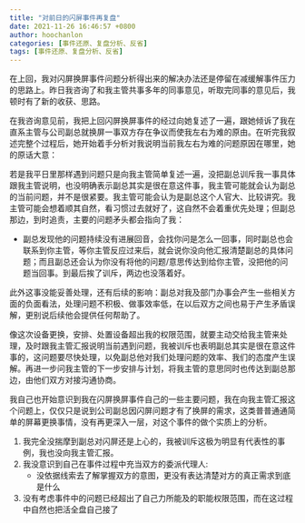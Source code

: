 ```yaml
---
title: "对前日的闪屏事件再复盘"
date: 2021-11-26 16:46:57 +0800
author: hoochanlon
categories: [事件还原、复盘分析、反省]
tags: [事件还原、复盘分析、反省]
---
```


在上回，我对闪屏换屏事件问题分析得出来的解决办法还是停留在减缓解事件压力的思路上。昨日我咨询了和我主管共事多年的同事意见，听取完同事的意见后，我顿时有了新的收获、思路。<!-- more -->

在我咨询意见前，我把上回闪屏换屏事件的经过向她复述了一遍，跟她倾诉了我在直系主管与公司副总就换屏一事双方存在争议而使我左右为难的原由。在听完我叙述完整个过程后，她开始着手分析对我说明当前我左右为难的问题原因在哪里，她的原话大意：

若是我平日里那样遇到问题只是向我主管简单复述一遍，没把副总训斥我一事具体跟我主管说明，也没明确表示副总其实是很在意这件事，我主管可能就会认为副总的当前问题，并不是很紧要。我主管可能会认为是副总这个人官大、比较讲究。我主管可能会想着顺其自然，看习惯过去就好了，这自然不会着重优先处理；但副总那边，到时追责，主要的问题矛头都会指向了我：

*  副总发现他的问题持续没有进展回音，会找你问是怎么一回事，同时副总也会联系到你主管，等你主管反应过来后，就会说你没向他汇报清楚副总的具体问题；而且副总还会认为你没有将他的问题/意思传达到给你主管，没把他的问题当回事。到最后挨了训斥，两边也没落着好。

此外这事没能妥善处理，还有后续的影响：副总对我及部门办事会产生一些相关方面的负面看法，处理问题不积极、做事效率低，在以后双方之间也易于产生矛盾误解，更别说后续他会提供任何帮助了。

像这次设备更换，安排、处置设备超出我的权限范围，就要主动交给我主管来处理，及时跟我主管汇报说明当前遇到问题，我被训斥也表明副总其实是很在意这件事的，这问题要尽快处理，以免副总他对我们处理问题的效率、我们的态度产生误解。再进一步问我主管的下一步安排与计划，将我主管的意思同时也传达到副总那边，由他们双方对接沟通协商。

我自己也开始意识到我在闪屏换屏事件自己的一些主要问题，我在向我主管汇报这个问题上，仅仅只是说到公司副总因闪屏问题才有了换屏的需求，这类普普通通简单的屏幕更换事情，没有再更深入一层，对这个事件的做个实质上的分析。

1. 我完全没揣摩到副总对闪屏还是上心的，我被训斥这极为明显有代表性的事例，我也没向我主管汇报。
1. 我没意识到自己在事件过程中充当双方的委派代理人:
     * 没依据线索去了解掌握双方的意图，更没有表达清楚对方的真正需求到底是什么
3. 没有考虑事件中的问题已经超出了自己力所能及的职能权限范围，而在这过程中自然也把活全盘自己接了
